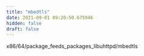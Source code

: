 ```yaml
---
title: "mbedtls"
date: 2021-09-01 09:20:50.675946
hidden: false
draft: false
---
```


x86/64/package_feeds_packages_libuhttpd/mbedtls

